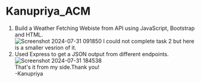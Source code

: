 # Kanupriya_ACM
1. Build a Weather Fetching Webiste from API using JavaScript, Bootstrap and HTML.\
![Screenshot 2024-07-31 091850](https://github.com/user-attachments/assets/1c7cab7d-0d20-4975-aa2f-c0830a080533)
I could not complete task 2 but here is a smaller vesrion of it.
2. Used Express to get a JSON output from different endpoints.\
![Screenshot 2024-07-31 184538](https://github.com/user-attachments/assets/82a9db21-0c81-4828-9da8-e3959f28c062)\
That's it from my side.Thank you!\
-Kanupriya
